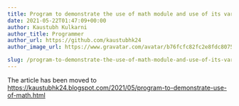 ```yaml
---
title: Program to demonstrate the use of math module and use of its various mathematical functions.
date: 2021-05-22T01:47:09+00:00
author: Kaustubh Kulkarni
author_title: Programmer
author_url: https://github.com/kaustubhk24
author_image_url: https://www.gravatar.com/avatar/b76fcfc82fc2e8fdc8075636f1735f61?s=200

slug: /program-to-demonstrate-the-use-of-math-module-and-use-of-its-various-mathematical-functions/
---
```

The article has been moved to https://kaustubhk24.blogspot.com/2021/05/program-to-demonstrate-use-of-math.html